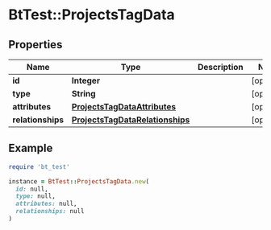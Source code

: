 # BtTest::ProjectsTagData

## Properties

| Name | Type | Description | Notes |
| ---- | ---- | ----------- | ----- |
| **id** | **Integer** |  | [optional] |
| **type** | **String** |  | [optional] |
| **attributes** | [**ProjectsTagDataAttributes**](ProjectsTagDataAttributes.md) |  | [optional] |
| **relationships** | [**ProjectsTagDataRelationships**](ProjectsTagDataRelationships.md) |  | [optional] |

## Example

```ruby
require 'bt_test'

instance = BtTest::ProjectsTagData.new(
  id: null,
  type: null,
  attributes: null,
  relationships: null
)
```

